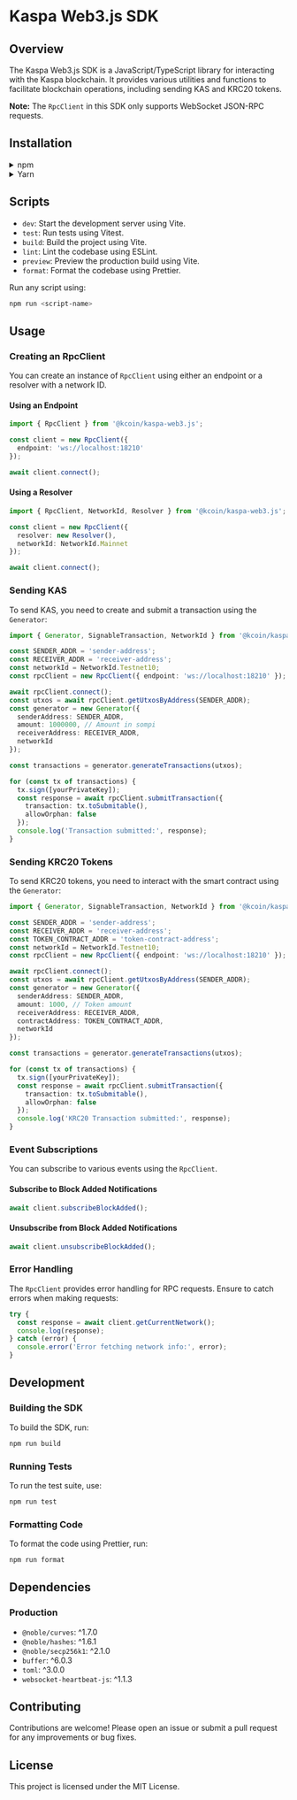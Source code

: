 # Kaspa Web3.js SDK

## Overview

The Kaspa Web3.js SDK is a JavaScript/TypeScript library for interacting with the Kaspa blockchain. It provides various utilities and functions to facilitate blockchain operations, including sending KAS and KRC20 tokens.

**Note:** The `RpcClient` in this SDK only supports WebSocket JSON-RPC requests.

## Installation

<details>
  <summary>npm</summary>

```sh
npm install @kcoin/kaspa-web3.js
```

</details>

<details>
  <summary>Yarn</summary>

```sh
yarn add @kcoin/kaspa-web3.js
```

</details>

## Scripts

- `dev`: Start the development server using Vite.
- `test`: Run tests using Vitest.
- `build`: Build the project using Vite.
- `lint`: Lint the codebase using ESLint.
- `preview`: Preview the production build using Vite.
- `format`: Format the codebase using Prettier.

Run any script using:

```sh
npm run <script-name>
```

## Usage

### Creating an RpcClient

You can create an instance of `RpcClient` using either an endpoint or a resolver with a network ID.

#### Using an Endpoint

```typescript
import { RpcClient } from '@kcoin/kaspa-web3.js';

const client = new RpcClient({
  endpoint: 'ws://localhost:18210'
});

await client.connect();
```

#### Using a Resolver

```typescript
import { RpcClient, NetworkId, Resolver } from '@kcoin/kaspa-web3.js';

const client = new RpcClient({
  resolver: new Resolver(),
  networkId: NetworkId.Mainnet
});

await client.connect();
```

### Sending KAS

To send KAS, you need to create and submit a transaction using the `Generator`:

```typescript
import { Generator, SignableTransaction, NetworkId } from '@kcoin/kaspa-web3.js';

const SENDER_ADDR = 'sender-address';
const RECEIVER_ADDR = 'receiver-address';
const networkId = NetworkId.Testnet10;
const rpcClient = new RpcClient({ endpoint: 'ws://localhost:18210' });

await rpcClient.connect();
const utxos = await rpcClient.getUtxosByAddress(SENDER_ADDR);
const generator = new Generator({
  senderAddress: SENDER_ADDR,
  amount: 1000000, // Amount in sompi
  receiverAddress: RECEIVER_ADDR,
  networkId
});

const transactions = generator.generateTransactions(utxos);

for (const tx of transactions) {
  tx.sign([yourPrivateKey]);
  const response = await rpcClient.submitTransaction({
    transaction: tx.toSubmitable(),
    allowOrphan: false
  });
  console.log('Transaction submitted:', response);
}
```

### Sending KRC20 Tokens

To send KRC20 tokens, you need to interact with the smart contract using the `Generator`:

```typescript
import { Generator, SignableTransaction, NetworkId } from '@kcoin/kaspa-web3.js';

const SENDER_ADDR = 'sender-address';
const RECEIVER_ADDR = 'receiver-address';
const TOKEN_CONTRACT_ADDR = 'token-contract-address';
const networkId = NetworkId.Testnet10;
const rpcClient = new RpcClient({ endpoint: 'ws://localhost:18210' });

await rpcClient.connect();
const utxos = await rpcClient.getUtxosByAddress(SENDER_ADDR);
const generator = new Generator({
  senderAddress: SENDER_ADDR,
  amount: 1000, // Token amount
  receiverAddress: RECEIVER_ADDR,
  contractAddress: TOKEN_CONTRACT_ADDR,
  networkId
});

const transactions = generator.generateTransactions(utxos);

for (const tx of transactions) {
  tx.sign([yourPrivateKey]);
  const response = await rpcClient.submitTransaction({
    transaction: tx.toSubmitable(),
    allowOrphan: false
  });
  console.log('KRC20 Transaction submitted:', response);
}
```

### Event Subscriptions

You can subscribe to various events using the `RpcClient`.

#### Subscribe to Block Added Notifications

```typescript
await client.subscribeBlockAdded();
```

#### Unsubscribe from Block Added Notifications

```typescript
await client.unsubscribeBlockAdded();
```

### Error Handling

The `RpcClient` provides error handling for RPC requests. Ensure to catch errors when making requests:

```typescript
try {
  const response = await client.getCurrentNetwork();
  console.log(response);
} catch (error) {
  console.error('Error fetching network info:', error);
}
```

## Development

### Building the SDK

To build the SDK, run:

```sh
npm run build
```

### Running Tests

To run the test suite, use:

```sh
npm run test
```

### Formatting Code

To format the code using Prettier, run:

```sh
npm run format
```

## Dependencies

### Production

- `@noble/curves`: ^1.7.0
- `@noble/hashes`: ^1.6.1
- `@noble/secp256k1`: ^2.1.0
- `buffer`: ^6.0.3
- `toml`: ^3.0.0
- `websocket-heartbeat-js`: ^1.1.3

## Contributing

Contributions are welcome! Please open an issue or submit a pull request for any improvements or bug fixes.

## License

This project is licensed under the MIT License.
